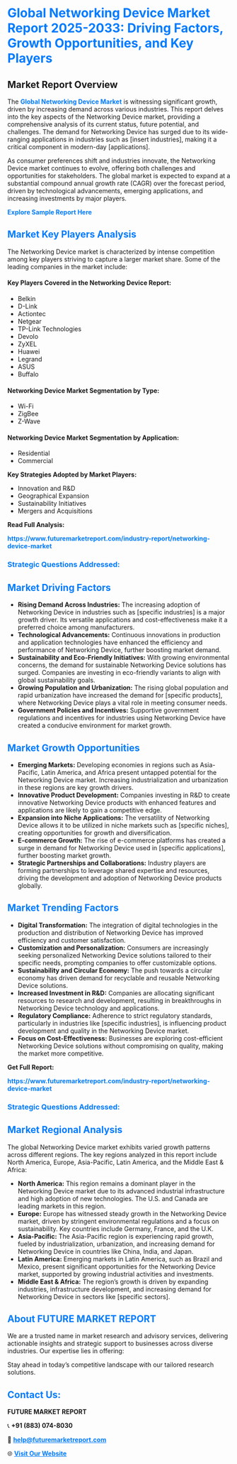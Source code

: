 <h1 style="color: #007BFF;">Global Networking Device Market Report 2025-2033: Driving Factors, Growth Opportunities, and Key Players</h1>

<section id="overview">
<h2>Market Report Overview</h2>
<p>The <a href="https://www.futuremarketreport.com/industry-report/networking-device-market" style="color: #007BFF; text-decoration: none;"><strong>Global Networking Device Market</strong></a> is witnessing significant growth, driven by increasing demand across various industries. This report delves into the key aspects of the Networking Device market, providing a comprehensive analysis of its current status, future potential, and challenges. The demand for Networking Device has surged due to its wide-ranging applications in industries such as [insert industries], making it a critical component in modern-day [applications].</p>
<p>As consumer preferences shift and industries innovate, the Networking Device market continues to evolve, offering both challenges and opportunities for stakeholders. The global market is expected to expand at a substantial compound annual growth rate (CAGR) over the forecast period, driven by technological advancements, emerging applications, and increasing investments by major players.</p>
</section>

<section id="overview">
<p><a href="https://www.futuremarketreport.com/request-sample/reportId=99276" style="color: #007BFF; text-decoration: none;"><strong>Explore Sample Report Here</strong></a></p>
</section>

<section id="key-players">
<h2 style="color: #007BFF;">Market Key Players Analysis</h2>
<p>The Networking Device market is characterized by intense competition among key players striving to capture a larger market share. Some of the leading companies in the market include:</p>
<h4>Key Players Covered in the Networking Device Report:</h4>
<ul><li>Belkin</li><li>D-Link</li><li>Actiontec</li><li>Netgear</li><li>TP-Link Technologies</li><li>Devolo</li><li>ZyXEL</li><li>Huawei</li><li>Legrand</li><li>ASUS</li><li>Buffalo</li></ul>
<h4>Networking Device Market Segmentation by Type:</h4>
<ul><li>Wi-Fi</li><li>ZigBee</li><li>Z-Wave</li></ul>

<h4>Networking Device Market Segmentation by Application:</h4>
<ul><li>Residential</li><li>Commercial</li></ul>
<p><strong>Key Strategies Adopted by Market Players:</strong></p>
<ul>
<li>Innovation and R&D</li>
<li>Geographical Expansion</li>
<li>Sustainability Initiatives</li>
<li>Mergers and Acquisitions</li>
</ul>
</section>

<section>
<p><strong>Read Full Analysis: </strong></p><a href="https://www.futuremarketreport.com/industry-report/networking-device-market" style="color: #007BFF; text-decoration: none;"><strong>https://www.futuremarketreport.com/industry-report/networking-device-market</strong></a>
<h3 style="color: #007BFF;">Strategic Questions Addressed:</h3>
</section>

<section id="driving-factors">
<h2 style="color: #007BFF;">Market Driving Factors</h2>
<ul>
<li><strong>Rising Demand Across Industries:</strong> The increasing adoption of Networking Device in industries such as [specific industries] is a major growth driver. Its versatile applications and cost-effectiveness make it a preferred choice among manufacturers.</li>
<li><strong>Technological Advancements:</strong> Continuous innovations in production and application technologies have enhanced the efficiency and performance of Networking Device, further boosting market demand.</li>
<li><strong>Sustainability and Eco-Friendly Initiatives:</strong> With growing environmental concerns, the demand for sustainable Networking Device solutions has surged. Companies are investing in eco-friendly variants to align with global sustainability goals.</li>
<li><strong>Growing Population and Urbanization:</strong> The rising global population and rapid urbanization have increased the demand for [specific products], where Networking Device plays a vital role in meeting consumer needs.</li>
<li><strong>Government Policies and Incentives:</strong> Supportive government regulations and incentives for industries using Networking Device have created a conducive environment for market growth.</li>
</ul>
</section>

<section id="growth-opportunities">
<h2 style="color: #007BFF;">Market Growth Opportunities</h2>
<ul>
<li><strong>Emerging Markets:</strong> Developing economies in regions such as Asia-Pacific, Latin America, and Africa present untapped potential for the Networking Device market. Increasing industrialization and urbanization in these regions are key growth drivers.</li>
<li><strong>Innovative Product Development:</strong> Companies investing in R&D to create innovative Networking Device products with enhanced features and applications are likely to gain a competitive edge.</li>
<li><strong>Expansion into Niche Applications:</strong> The versatility of Networking Device allows it to be utilized in niche markets such as [specific niches], creating opportunities for growth and diversification.</li>
<li><strong>E-commerce Growth:</strong> The rise of e-commerce platforms has created a surge in demand for Networking Device used in [specific applications], further boosting market growth.</li>
<li><strong>Strategic Partnerships and Collaborations:</strong> Industry players are forming partnerships to leverage shared expertise and resources, driving the development and adoption of Networking Device products globally.</li>
</ul>
</section>

<section id="trending-factors">
<h2 style="color: #007BFF;">Market Trending Factors</h2>
<ul>
<li><strong>Digital Transformation:</strong> The integration of digital technologies in the production and distribution of Networking Device has improved efficiency and customer satisfaction.</li>
<li><strong>Customization and Personalization:</strong> Consumers are increasingly seeking personalized Networking Device solutions tailored to their specific needs, prompting companies to offer customizable options.</li>
<li><strong>Sustainability and Circular Economy:</strong> The push towards a circular economy has driven demand for recyclable and reusable Networking Device solutions.</li>
<li><strong>Increased Investment in R&D:</strong> Companies are allocating significant resources to research and development, resulting in breakthroughs in Networking Device technology and applications.</li>
<li><strong>Regulatory Compliance:</strong> Adherence to strict regulatory standards, particularly in industries like [specific industries], is influencing product development and quality in the Networking Device market.</li>
<li><strong>Focus on Cost-Effectiveness:</strong> Businesses are exploring cost-efficient Networking Device solutions without compromising on quality, making the market more competitive.</li>
</ul>
</section>

<section>
<p><strong>Get Full Report: </strong></p><a href="https://www.futuremarketreport.com/industry-report/networking-device-market" style="color: #007BFF; text-decoration: none;"><strong>https://www.futuremarketreport.com/industry-report/networking-device-market</strong></a>
<h3 style="color: #007BFF;">Strategic Questions Addressed:</h3>
</section>


<section id="regional-analysis">
<h2 style="color: #007BFF;">Market Regional Analysis</h2>
<p>The global Networking Device market exhibits varied growth patterns across different regions. The key regions analyzed in this report include North America, Europe, Asia-Pacific, Latin America, and the Middle East & Africa:</p>
<ul>
<li><strong>North America:</strong> This region remains a dominant player in the Networking Device market due to its advanced industrial infrastructure and high adoption of new technologies. The U.S. and Canada are leading markets in this region.</li>
<li><strong>Europe:</strong> Europe has witnessed steady growth in the Networking Device market, driven by stringent environmental regulations and a focus on sustainability. Key countries include Germany, France, and the U.K.</li>
<li><strong>Asia-Pacific:</strong> The Asia-Pacific region is experiencing rapid growth, fueled by industrialization, urbanization, and increasing demand for Networking Device in countries like China, India, and Japan.</li>
<li><strong>Latin America:</strong> Emerging markets in Latin America, such as Brazil and Mexico, present significant opportunities for the Networking Device market, supported by growing industrial activities and investments.</li>
<li><strong>Middle East & Africa:</strong> The region’s growth is driven by expanding industries, infrastructure development, and increasing demand for Networking Device in sectors like [specific sectors].</li>
</ul>
</section>

<footer>
<h2 style="color: #007BFF;">About FUTURE MARKET REPORT</h2>
<p>We are a trusted name in market research and advisory services, delivering actionable insights and strategic support to businesses across diverse industries. Our expertise lies in offering:</p>

<p>Stay ahead in today’s competitive landscape with our tailored research solutions.</p>

<h2 style="color: #007BFF;">Contact Us:</h2>
<p><strong>FUTURE MARKET REPORT</strong></p>
<p>📞 <strong>+91 (883) 074-8030</strong></p>
<p>📧 <strong><a href="mailto:help@futuremarketreport.com" style="color: #007BFF;">help@futuremarketreport.com</a></strong></p>
<p>🌐 <strong><a href="https://www.futuremarketreport.com/" style="color: #007BFF;">Visit Our Website</a></strong></p>
</footer>